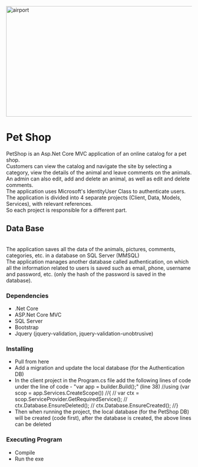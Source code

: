 <img align="center" alt="airport" height="300px" width="800px" style="padding-right:10px;" src="https://marketplace.canva.com/EAFwPoYMnPg/1/0/1600w/canva-black-and-white-minimalist-modern-simple-pet-shop-logo-rJFBPjwo0ck.jpg" />  

# Pet Shop
PetShop is an Asp.Net Core MVC application of an online catalog for a pet shop.
<br>
Customers can view the catalog and navigate the site by selecting a category, view the details of the animal and leave comments on the animals.
<br>
An admin can also edit, add and delete an animal, as well as edit and delete comments.
<br>
The application uses Microsoft's IdentityUser Class to authenticate users.
<br>
The application is divided into 4 separate projects (Client, Data, Models, Services), with relevant references.
<br>
So each project is responsible for a different part.
<br>

## Data Base
<br>
The application saves all the data of the animals, pictures, comments, categories, etc. in a database on SQL Server (MMSQL)
<br>
The application manages another database called authentication, on which all the information related to users is saved such as email, phone, username and password, etc. (only the hash of the password is saved in the database).
<br>

### Dependencies
* .Net Core
* ASP.Net Core MVC
* SQL Server
* Bootstrap
* Jquery (jquery-validation, jquery-validation-unobtrusive)

### Installing
* Pull from here
* Add a migration and update the local database (for the Authentication DB)
* In the client project in the Program.cs file add the following lines of code under the line of code - "var app = builder.Build();" (line 38)
  //using (var scop = app.Services.CreateScope())
  //{
  //    var ctx = scop.ServiceProvider.GetRequiredService<MyContext>();
  //    ctx.Database.EnsureDeleted();
  //    ctx.Database.EnsureCreated();
  //}
* Then when running the project, the local database (for the PetShop DB) will be created (code first), after the database is created, the above lines can be deleted

### Executing Program
* Compile
* Run the exe
